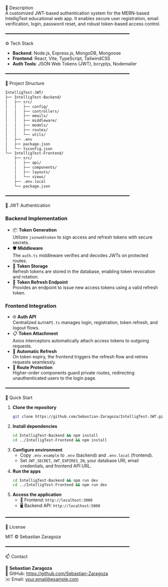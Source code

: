 🔐 Description  
A customized JWT-based authentication system for the MERN-based IntelligTest educational web app. It enables secure user registration, email verification, login, password reset, and robust token-based access control.

━━━━━━━━━━━━━━━━━━━━━━━━━━━━━━━━━━━━━━━━━━━━━━━

⚙️ Tech Stack

- **Backend**: Node.js, Express.js, MongoDB, Mongoose  
- **Frontend**: React, Vite, TypeScript, TailwindCSS  
- **Auth Tools**: JSON Web Tokens (JWT), bcryptjs, Nodemailer

━━━━━━━━━━━━━━━━━━━━━━━━━━━━━━━━━━━━━━━━━━━━━━━

📂 Project Structure

```bash
IntelligTest-JWT/
├── IntelligTest-Backend/
│   ├── src/
│   │   ├── config/
│   │   ├── controllers/
│   │   ├── emails/
│   │   ├── middleware/
│   │   ├── models/
│   │   ├── routes/
│   │   └── utils/
│   ├── .env
│   ├── package.json
│   └── tsconfig.json
└── IntelligTest-Frontend/
    ├── src/
    │   ├── api/
    │   ├── components/
    │   ├── layouts/
    │   └── views/
    ├── .env.local
    └── package.json
```

━━━━━━━━━━━━━━━━━━━━━━━━━━━━━━━━━━━━━━━━━━━━━━━

🔑 JWT Authentication

### Backend Implementation

- 📦 **Token Generation**  
  Utilizes `jsonwebtoken` to sign access and refresh tokens with secure secrets.  
- 🛡️ **Middleware**  
  The `auth.ts` middleware verifies and decodes JWTs on protected routes.  
- 💾 **Token Storage**  
  Refresh tokens are stored in the database, enabling token revocation and rotation.  
- 🔄 **Token Refresh Endpoint**  
  Provides an endpoint to issue new access tokens using a valid refresh token.

### Frontend Integration

- 🌐 **Auth API**  
  Centralized `AuthAPI.ts` manages login, registration, token refresh, and logout flows.  
- 📋 **Token Attachment**  
  Axios interceptors automatically attach access tokens to outgoing requests.  
- 🔄 **Automatic Refresh**  
  On token expiry, the frontend triggers the refresh flow and retries requests seamlessly.  
- 🚪 **Route Protection**  
  Higher-order components guard private routes, redirecting unauthenticated users to the login page.

━━━━━━━━━━━━━━━━━━━━━━━━━━━━━━━━━━━━━━━━━━━━━━━

🚀 Quick Start

1. **Clone the repository**  
   ```bash
   git clone https://github.com/Sebastian-Zaragoza/IntelligTest-JWT.git
   ```
2. **Install dependencies**  
   ```bash
   cd IntelligTest-Backend && npm install
   cd ../IntelligTest-Frontend && npm install
   ```
3. **Configure environment**  
   - Copy `.env.example` to `.env` (backend) and `.env.local` (frontend).  
   - Set `JWT_SECRET`, `JWT_EXPIRES_IN`, your database URI, email credentials, and frontend API URL.
4. **Run the apps**  
   ```bash
   cd IntelligTest-Backend && npm run dev
   cd ../IntelligTest-Frontend && npm run dev
   ```
5. **Access the application**  
   - 🔗 Frontend: `http://localhost:3000`  
   - 🖥️ Backend API: `http://localhost:5000`

━━━━━━━━━━━━━━━━━━━━━━━━━━━━━━━━━━━━━━━━━━━━━━━

📄 License

MIT © Sebastian Zaragoza

━━━━━━━━━━━━━━━━━━━━━━━━━━━━━━━━━━━━━━━━━━━━━━━

📫 Contact

👤 **Sebastian Zaragoza**  
🔗 GitHub: https://github.com/Sebastian-Zaragoza  
✉️ Email: your.email@example.com
